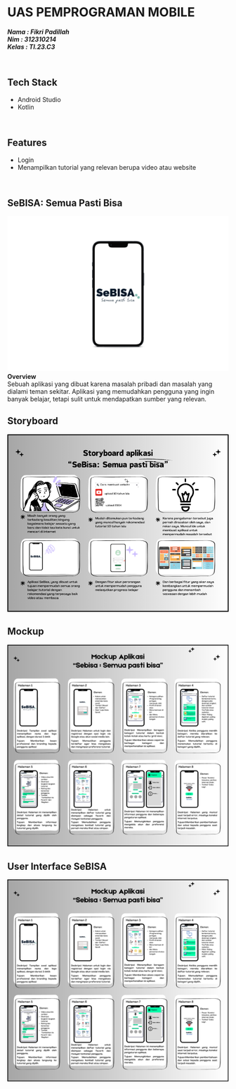 # UAS PEMPROGRAMAN MOBILE
***Nama : Fikri Padillah***<br>
***Nim : 312310214***<br>
***Kelas : TI.23.C3***

<br>

## Tech Stack
- Android Studio
- Kotlin

<br>

## Features
- Login
- Menampilkan tutorial yang relevan berupa video atau website

<br>

## SeBISA: Semua Pasti Bisa
![OfficeDesk Logo](appsui/uisebisa1.png)
<b>Overview</b>
<br>Sebuah aplikasi yang dibuat karena masalah pribadi dan masalah yang dialami teman sekitar. Aplikasi yang memudahkan pengguna yang ingin banyak belajar, tetapi sulit untuk mendapatkan sumber yang relevan.

## Storyboard
![OfficeDesk Logo](appsui/storyboardsebisa.png)
## Mockup
![OfficeDesk Logo](appsui/mockupsebisa.png)
## User Interface SeBISA
![OfficeDesk Logo](appsui/mockupsebisa.png)